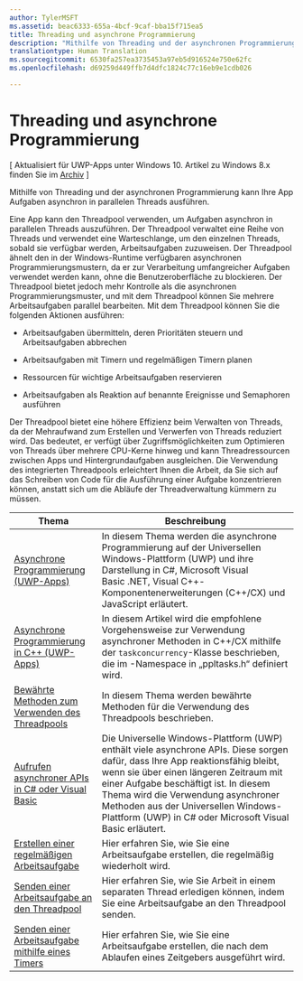 ```yaml
---
author: TylerMSFT
ms.assetid: beac6333-655a-4bcf-9caf-bba15f715ea5
title: Threading und asynchrone Programmierung
description: "Mithilfe von Threading und der asynchronen Programmierung kann Ihre App Aufgaben asynchron in parallelen Threads ausführen."
translationtype: Human Translation
ms.sourcegitcommit: 6530fa257ea3735453a97eb5d916524e750e62fc
ms.openlocfilehash: d69259d449ffb7d4dfc1824c77c16eb9e1cdb026

---
```

# Threading und asynchrone Programmierung

\[ Aktualisiert für UWP-Apps unter Windows 10. Artikel zu Windows 8.x finden Sie im [Archiv](http://go.microsoft.com/fwlink/p/?linkid=619132) \]

Mithilfe von Threading und der asynchronen Programmierung kann Ihre App Aufgaben asynchron in parallelen Threads ausführen.

Eine App kann den Threadpool verwenden, um Aufgaben asynchron in parallelen Threads auszuführen. Der Threadpool verwaltet eine Reihe von Threads und verwendet eine Warteschlange, um den einzelnen Threads, sobald sie verfügbar werden, Arbeitsaufgaben zuzuweisen. Der Threadpool ähnelt den in der Windows-Runtime verfügbaren asynchronen Programmierungsmustern, da er zur Verarbeitung umfangreicher Aufgaben verwendet werden kann, ohne die Benutzeroberfläche zu blockieren. Der Threadpool bietet jedoch mehr Kontrolle als die asynchronen Programmierungsmuster, und mit dem Threadpool können Sie mehrere Arbeitsaufgaben parallel bearbeiten. Mit dem Threadpool können Sie die folgenden Aktionen ausführen:

-   Arbeitsaufgaben übermitteln, deren Prioritäten steuern und Arbeitsaufgaben abbrechen

-   Arbeitsaufgaben mit Timern und regelmäßigen Timern planen

-   Ressourcen für wichtige Arbeitsaufgaben reservieren

-   Arbeitsaufgaben als Reaktion auf benannte Ereignisse und Semaphoren ausführen

Der Threadpool bietet eine höhere Effizienz beim Verwalten von Threads, da der Mehraufwand zum Erstellen und Verwerfen von Threads reduziert wird. Das bedeutet, er verfügt über Zugriffsmöglichkeiten zum Optimieren von Threads über mehrere CPU-Kerne hinweg und kann Threadressourcen zwischen Apps und Hintergrundaufgaben ausgleichen. Die Verwendung des integrierten Threadpools erleichtert Ihnen die Arbeit, da Sie sich auf das Schreiben von Code für die Ausführung einer Aufgabe konzentrieren können, anstatt sich um die Abläufe der Threadverwaltung kümmern zu müssen.

| Thema                                                                                                          | Beschreibung                         |
|----------------------------------------------------------------------------------------------------------------|-------------------------------------|
| [Asynchrone Programmierung (UWP-Apps)](asynchronous-programming-universal-windows-platform-apps.md)              | In diesem Thema werden die asynchrone Programmierung auf der Universellen Windows-Plattform (UWP) und ihre Darstellung in C#, Microsoft Visual Basic .NET, Visual C++-Komponentenerweiterungen (C++/CX) und JavaScript erläutert. |
| [Asynchrone Programmierung in C++ (UWP-Apps)](asynchronous-programming-in-cpp-universal-windows-platform-apps.md)| In diesem Artikel wird die empfohlene Vorgehensweise zur Verwendung asynchroner Methoden in C++/CX mithilfe der <code>task</code><code>concurrency</code>-Klasse beschrieben, die im -Namespace in „ppltasks.h“ definiert wird. |
| [Bewährte Methoden zum Verwenden des Threadpools](best-practices-for-using-the-thread-pool.md)                         | In diesem Thema werden bewährte Methoden für die Verwendung des Threadpools beschrieben. |
| [Aufrufen asynchroner APIs in C# oder Visual Basic](call-asynchronous-apis-in-csharp-or-visual-basic.md)             | Die Universelle Windows-Plattform (UWP) enthält viele asynchrone APIs. Diese sorgen dafür, dass Ihre App reaktionsfähig bleibt, wenn sie über einen längeren Zeitraum mit einer Aufgabe beschäftigt ist. In diesem Thema wird die Verwendung asynchroner Methoden aus der Universellen Windows-Plattform (UWP) in C# oder Microsoft Visual Basic erläutert. |
| [Erstellen einer regelmäßigen Arbeitsaufgabe](create-a-periodic-work-item.md)                                                   | Hier erfahren Sie, wie Sie eine Arbeitsaufgabe erstellen, die regelmäßig wiederholt wird. |
| [Senden einer Arbeitsaufgabe an den Threadpool](submit-a-work-item-to-the-thread-pool.md)                               | Hier erfahren Sie, wie Sie Arbeit in einem separaten Thread erledigen können, indem Sie eine Arbeitsaufgabe an den Threadpool senden. |
| [Senden einer Arbeitsaufgabe mithilfe eines Timers](use-a-timer-to-submit-a-work-item.md)                                       | Hier erfahren Sie, wie Sie eine Arbeitsaufgabe erstellen, die nach dem Ablaufen eines Zeitgebers ausgeführt wird. |







<!--HONumber=Jun16_HO4-->


